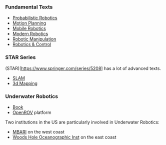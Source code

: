 ### Fundamental Texts

* [Probabilistic Robotics](https://www.google.com/books/edition/Probabilistic_Robotics/2Zn6AQAAQBAJ?hl=en&gbpv=1&dq=probabilistic+robotics&printsec=frontcover)
* [Motion Planning](https://www.google.com/books/edition/Principles_of_Robot_Motion/S3biKR21i-QC?hl=en&gbpv=1&dq=howie+choset&printsec=frontcover)
* [Mobile Robotics](https://www.google.com/books/edition/Mobile_Robotics/laxZAQAAQBAJ?hl=en&gbpv=1&dq=alonzo+kelly&printsec=frontcover)
* [Modern Robotics](https://www.google.com/books/edition/Modern_Robotics/5NzFDgAAQBAJ?hl=en&gbpv=1&dq=murray+lee+sastry&printsec=frontcover)
* [Robotic Manipulation](https://www.google.com/books/edition/A_Mathematical_Introduction_to_Robotic_M/zDcPEAAAQBAJ?hl=en&gbpv=1&dq=murray+lee+sastry&printsec=frontcover)
* [Robotics \& Control](https://link.springer.com/book/10.1007/978-3-030-79179-7)

### STAR Series
(STAR)[https://www.springer.com/series/5208] has a lot of advanced texts.

* [SLAM](https://www.amazon.com/3D-Robotic-Mapping-Simultaneous-Localization/dp/3540898832/ref=sr_1_2?crid=1FFHKAVIPG0EU&keywords=robotics+SLAM&qid=1641785036&s=books&sprefix=robotics+slam%2Cstripbooks%2C424&sr=1-2)
* [3d Mapping](https://www.amazon.com/3D-Robotic-Mapping-Simultaneous-Localization/dp/3540898832/ref=sr_1_2?crid=1FFHKAVIPG0EU&keywords=robotics+SLAM&qid=1641785055&s=books&sprefix=robotics+slam%2Cstripbooks%2C424&sr=1-2)

### Underwater Robotics
* [Book](https://www.amazon.com/Underwater-Robotics-Science-Design-Fabrication/dp/0984173706/ref=sr_1_7?crid=1WKEJPJ218PHO&keywords=submarine+robot&qid=1641785109&s=books&sprefix=submarine+robo%2Cstripbooks%2C264&sr=1-7)
* [OpenROV](https://github.com/OpenROV) platform

Two institutions in the US are particularly involved in Underwater Robotics:
* [MBARI](www.mbari.org) on the west coast
* [Woods Hole Oceanographic Inst](https://www.whoi.edu/) on the east coast

